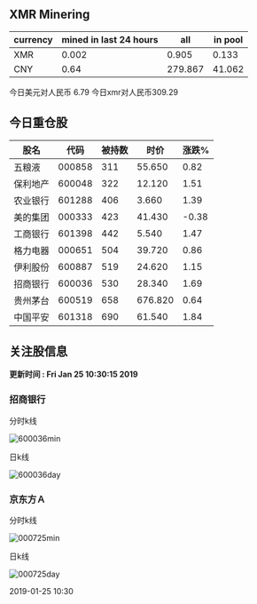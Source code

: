 ## XMR Minering

|currency|mined in last 24 hours|all|in pool|
|---|---|---|---|
|XMR|0.002|0.905|0.133|
|CNY|0.64|279.867|41.062|

今日美元对人民币 6.79	今日xmr对人民币309.29


## 今日重仓股 

|股名|代码|被持数|时价|涨跌%|
|---|---|---|---|---|
|五粮液|000858|311|55.650|0.82|
|保利地产|600048|322|12.120|1.51|
|农业银行|601288|406|3.660|1.39|
|美的集团|000333|423|41.430|-0.38|
|工商银行|601398|442|5.540|1.47|
|格力电器|000651|504|39.720|0.86|
|伊利股份|600887|519|24.620|1.15|
|招商银行|600036|530|28.340|1.69|
|贵州茅台|600519|658|676.820|0.64|
|中国平安|601318|690|61.540|1.84|

## 关注股信息
**更新时间 : Fri Jan 25 10:30:15 2019**
### 招商银行 
分时k线

![600036min](http://image.sinajs.cn/newchart/min/n/sh600036.gif)

日k线

![600036day](http://image.sinajs.cn/newchart/daily/n/sh600036.gif)

### 京东方Ａ 
分时k线

![000725min](http://image.sinajs.cn/newchart/min/n/sz000725.gif)

日k线

![000725day](http://image.sinajs.cn/newchart/daily/n/sz000725.gif)

2019-01-25 10:30